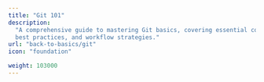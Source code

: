 ```yaml
---
title: "Git 101"
description:
  "A comprehensive guide to mastering Git basics, covering essential commands,\
  best practices, and workflow strategies."
url: "back-to-basics/git"
icon: "foundation"

weight: 103000
---
```

